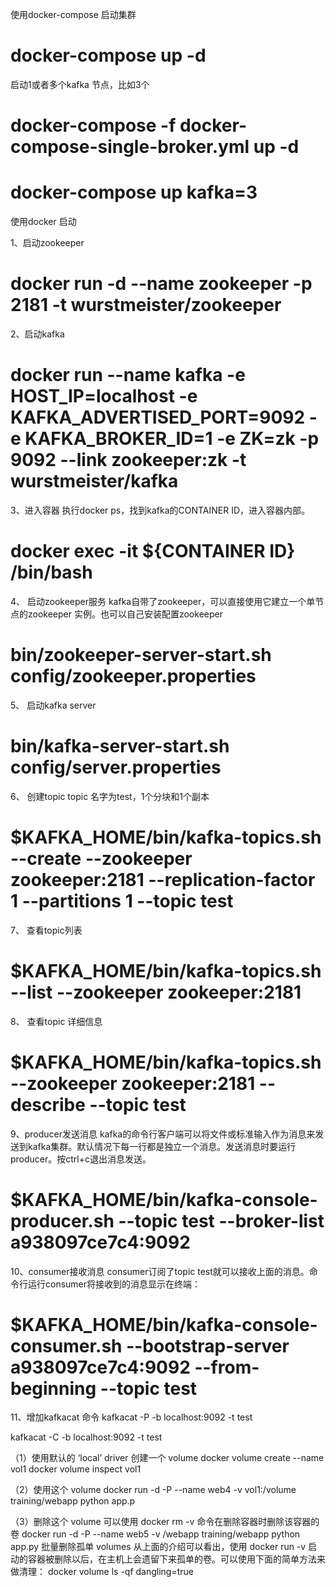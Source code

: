   
  
  使用docker-compose 启动集群
# docker-compose up -d

 启动1或者多个kafka 节点，比如3个
# docker-compose -f docker-compose-single-broker.yml up -d

# docker-compose up kafka=3


  使用docker 启动

1、启动zookeeper
# docker run -d --name zookeeper -p 2181 -t wurstmeister/zookeeper

2、启动kafka
# docker run --name kafka -e HOST_IP=localhost -e KAFKA_ADVERTISED_PORT=9092 -e KAFKA_BROKER_ID=1 -e ZK=zk -p 9092 --link zookeeper:zk -t wurstmeister/kafka

3、进入容器
   执行docker ps，找到kafka的CONTAINER ID，进入容器内部。
# docker exec -it ${CONTAINER ID} /bin/bash 


4、 启动zookeeper服务
   kafka自带了zookeeper，可以直接使用它建立一个单节点的zookeeper 实例。也可以自己安装配置zookeeper
 #  bin/zookeeper-server-start.sh config/zookeeper.properties

5、 启动kafka server
 #  bin/kafka-server-start.sh config/server.properties

6、 创建topic
    topic 名字为test，1个分块和1个副本
# $KAFKA_HOME/bin/kafka-topics.sh --create --zookeeper zookeeper:2181 --replication-factor 1 --partitions 1 --topic test

7、 查看topic列表
# $KAFKA_HOME/bin/kafka-topics.sh --list --zookeeper zookeeper:2181

8、 查看topic 详细信息
# $KAFKA_HOME/bin/kafka-topics.sh --zookeeper zookeeper:2181 --describe --topic test

9、producer发送消息
   kafka的命令行客户端可以将文件或标准输入作为消息来发送到kafka集群。默认情况下每一行都是独立一个消息。发送消息时要运行producer。按ctrl+c退出消息发送。
# $KAFKA_HOME/bin/kafka-console-producer.sh --topic test --broker-list a938097ce7c4:9092 

10、consumer接收消息
consumer订阅了topic test就可以接收上面的消息。命令行运行consumer将接收到的消息显示在终端：
# $KAFKA_HOME/bin/kafka-console-consumer.sh --bootstrap-server a938097ce7c4:9092 --from-beginning --topic test 

11、增加kafkacat 命令
kafkacat -P -b localhost:9092 -t test

kafkacat -C -b localhost:9092 -t test


（1）使用默认的 ‘local’ driver 创建一个 volume
 docker volume create --name vol1
 docker volume inspect vol1

（2）使用这个 volume
 docker run -d -P --name web4 -v vol1:/volume training/webapp python app.p

（3）删除这个 volume
    可以使用 docker rm -v 命令在删除容器时删除该容器的卷
    docker run -d -P --name web5 -v /webapp training/webapp python app.py
    批量删除孤单 volumes
    从上面的介绍可以看出，使用 docker run -v 启动的容器被删除以后，在主机上会遗留下来孤单的卷。可以使用下面的简单方法来做清理：
    docker volume ls -qf dangling=true